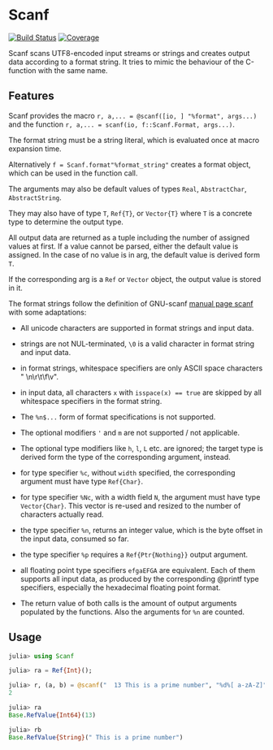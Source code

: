# Scanf

[![Build Status](https://github.com/KlausC/Scanf.jl/workflows/CI/badge.svg)](https://github.com/KlausC/Scanf.jl/actions)
[![Coverage](https://codecov.io/gh/KlausC/Scanf.jl/branch/master/graph/badge.svg)](https://codecov.io/gh/KlausC/Scanf.jl)

Scanf scans UTF8-encoded input streams or strings and creates output data according to a format string.
It tries to mimic the behaviour of the C-function with the same name.

## Features

Scanf provides the macro `r, a,... = @scanf([io, ] "%format", args...)`
and the function `r, a,... = scanf(io, f::Scanf.Format, args...)`.

The format string must be a string literal, which is evaluated once at macro expansion time.

Alternatively `f = Scanf.format"%format_string"` creates a format object, which can be used in the function call.

The arguments may also be default values of types `Real`, `AbstractChar`, `AbstractString`.

They may also have of type `T`, `Ref{T}`, or `Vector{T}` where `T` is a concrete type to determine the output type.

All output data are returned as a tuple including the number of assigned values at first. If a value cannot be parsed, either
the default value is assigned. In the case of no value is in arg, the default value is derived form `T`.

If the corresponding arg is a `Ref` or `Vector` object, the output value is stored in it. 

The format strings follow the definition of GNU-scanf [manual page scanf](https://www.man7.org/linux/man-pages/man3/scanf.3.html)
with some adaptations:

+ All unicode characters are supported in format strings and input data.

+ strings are not NUL-terminated, `\0` is a valid character in format string and input data.

+ in format strings, whitespace specifiers are only ASCII space characters " \n\r\t\f\v".

+ in input data, all characters `x` with `isspace(x) == true` are skipped by all whitespace specifiers in the format string.

+ The `%n$...` form of format specifications is not supported.

+ The optional modifiers `'` and `m` are not supported / not applicable.

+ The optional type modifiers like `h`, `l`, `L` etc. are ignored;
 the target type is derived form the type of the corresponding argument, instead.

+ for type specifier `%c`, without `width` specified, the corresponding argument must have type `Ref{Char}`.

+ for type specifier `%Nc`, with a width field `N`, the argument must have type `Vector{Char}`.
  This vector is re-used and resized to the number of characters actually read.

+ the type specifier `%n`, returns an integer value, which is the byte offset in the input data, consumed so far.

+ the type specifier `%p` requires a `Ref{Ptr{Nothing}}` output argument.

+ all floating point type specifiers `efgaEFGA` are equivalent. Each of them supports all input data, as produced by the corresponding
  @printf type specifiers, especially the hexadecimal floating point format.

+ The return value of both calls is the amount of output arguments populated by the functions. Also the arguments for `%n` are counted. 

 ## Usage

 ```julia
julia> using Scanf

julia> ra = Ref{Int}();

julia> r, (a, b) = @scanf("  13 This is a prime number", "%d%[ a-zA-Z]", ra, String)
2

julia> ra
Base.RefValue{Int64}(13)

julia> rb
Base.RefValue{String}(" This is a prime number")

```
